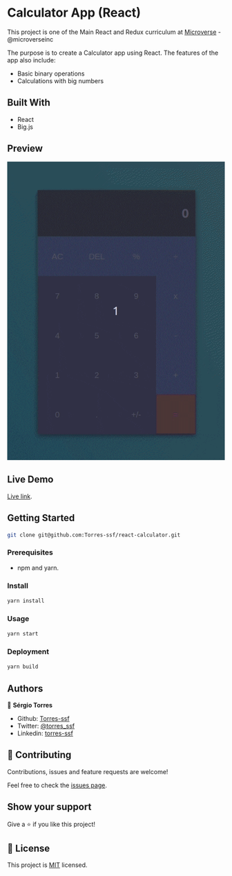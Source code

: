 # Calculator App (React)

This project is one of the Main React and Redux curriculum at [Microverse](https://www.microverse.org/) - @microverseinc

The purpose is to create a Calculator app using React. The features of the app also include:

- Basic binary operations
- Calculations with big numbers

## Built With

- React
- Big.js

## Preview

![](./demo.gif)

## Live Demo

[Live link](https://react-calculator99.herokuapp.com/).

## Getting Started

```bash
git clone git@github.com:Torres-ssf/react-calculator.git
```

### Prerequisites

- npm and yarn.

### Install

```bash
yarn install
```

### Usage

```bash
yarn start
```

### Deployment

```bash
yarn build
```

## Authors

👤 **Sérgio Torres**

- Github: [Torres-ssf](https://github.com/Torres-ssf)
- Twitter: [@torres_ssf](https://twitter.com/torres_ssf)
- Linkedin: [torres-ssf](https://www.linkedin.com/in/torres-ssf/)

## 🤝 Contributing

Contributions, issues and feature requests are welcome!

Feel free to check the [issues page](https://github.com/Torres-ssf/react-calculator/issues).

## Show your support

Give a ⭐️ if you like this project!

## 📝 License

This project is [MIT](./LICENSE) licensed.